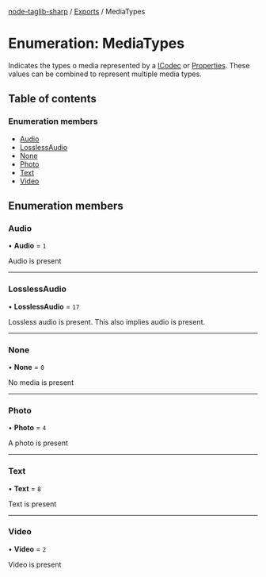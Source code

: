 [node-taglib-sharp](../README.md) / [Exports](../modules.md) / MediaTypes

# Enumeration: MediaTypes

Indicates the types o media represented by a [ICodec](../interfaces/icodec.md) or [Properties](../classes/properties.md). These values
can be combined to represent multiple media types.

## Table of contents

### Enumeration members

- [Audio](mediatypes.md#audio)
- [LosslessAudio](mediatypes.md#losslessaudio)
- [None](mediatypes.md#none)
- [Photo](mediatypes.md#photo)
- [Text](mediatypes.md#text)
- [Video](mediatypes.md#video)

## Enumeration members

### Audio

• **Audio** = `1`

Audio is present

___

### LosslessAudio

• **LosslessAudio** = `17`

Lossless audio is present. This also implies audio is present.

___

### None

• **None** = `0`

No media is present

___

### Photo

• **Photo** = `4`

A photo is present

___

### Text

• **Text** = `8`

Text is present

___

### Video

• **Video** = `2`

Video is present
